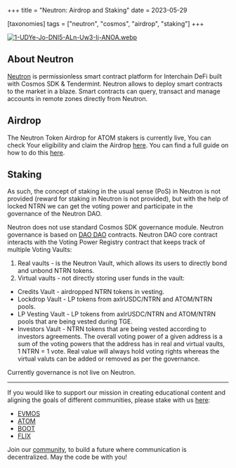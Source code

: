 +++
title = "Neutron: Airdrop and Staking"
date = 2023-05-29

[taxonomies]
tags = ["neutron", "cosmos", "airdrop", "staking"]
+++

[![1-UDYe-Jo-DNI5-ALn-Uw3-Ij-ANOA.webp](https://i.postimg.cc/t46d5rMs/1-UDYe-Jo-DNI5-ALn-Uw3-Ij-ANOA.webp)](https://postimg.cc/gxY6cKdp)

## About Neutron ##
[Neutron](https://neutron.org/) is permissionless smart contract platform for Interchain DeFi built with Cosmos SDK & Tendermint. Neutron allows to deploy smart contracts to the market in a blaze. Smart contracts can query, transact and manage
accounts in remote zones directly from Neutron.

<!-- more -->

## Airdrop ##

The Neutron Token Airdrop for ATOM stakers is currently live, You can check Your eligibility and claim the Airdrop [here](https://launch.neutron.org/). You can find a full guide on how to do this
[here](https://launch.neutron.org/).

## Staking ##

As such, the concept of staking in the usual sense (PoS) in Neutron is not provided (reward for staking in Neutron is not provided), but with the help of locked NTRN we can get the voting power and participate
in the governance of the Neutron DAO.

Neutron does not use standard Cosmos SDK governance module. Neutron governance is based on [DAO DAO](https://daodao.zone/) contracts. Neutron DAO core contract interacts with the Voting Power Registry contract that keeps
track of multiple Voting Vaults:
1. Real vaults - is the Neutron Vault, which allows its users to directly bond and unbond NTRN tokens.
2. Virtual vaults - not directly storing user funds in the vault:
- Credits Vault - airdropped NTRN tokens in vesting.
- Lockdrop Vault - LP tokens from axlrUSDC/NTRN and ATOM/NTRN pools.
- LP Vesting Vault - LP tokens from axlrUSDC/NTRN and ATOM/NTRN pools that are being vested during TGE.
- Investors Vault - NTRN tokens that are being vested according to investors agreements.
The overall voting power of a given address is a sum of the voting powers that the address has in real and virtual vaults, 1 NTRN = 1 vote. Real value will always hold voting rights whereas the virtual valuts can be added or removed as per the governance.

Currently governance is not live on Neutron.

-----------------------------------------------------------------------------------------------------------------------------------------------------------

If you would like to support our mission in creating educational content and aligning the goals of different communities, please stake with us [here](https://www.citizencosmos.space/staking): 

- [EVMOS](https://wallet.keplr.app/chains/evmos?modal=validator&chain=evmos_9001-2&validator_address=evmosvaloper1mtwvpdd57gpkyejd566s24afr9zm5ryq8gwpvj) 
- [ATOM](https://wallet.keplr.app/chains/cosmos-hub?modal=validator&chain=cosmoshub-4&validator_address=cosmosvaloper1e859xaue4k2jzqw20cv6l7p3tmc378pc3k8g2u) 
- [BOOT](https://wallet.keplr.app/chains/bostrom?modal=validator&chain=bostrom&validator_address=bostromvaloper1f7nx65pmayfenpfwzwaamwas4ygmvalqj6dz5r)
- [FLIX](https://wallet.keplr.app/chains/omniflix?modal=validator&chain=omniflixhub-1&validator_address=omniflixvaloper1wnpak7sfawsfv9c8vqe7naxfa4g99lv7djfn8n)

Join our [community](https://discord.gg/kJaG3EucCX), to build a future where communication is decentralized. May the code be with you!

